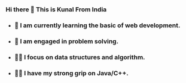 ### Hi there 👋 This is Kunal From India

<!--
**KunalWadhai777/kunalwadhai777** is a ✨ _special_ ✨ repository because its `README.md` (this file) appears on your GitHub profile.

Here are some ideas to get you started:
-->
<ul>
<li><h3> 🔭 I am currently learning the basic of web development.</h3></li>
<li><h3> 🌱 I am engaged in problem solving.</h3></li>
<li><h3>🧑‍💻 I focus on data structures and algorithm.</h3></li>
<li><h3>🧑‍💻 I have my strong grip on Java/C++.</h3></li>
</ul>
